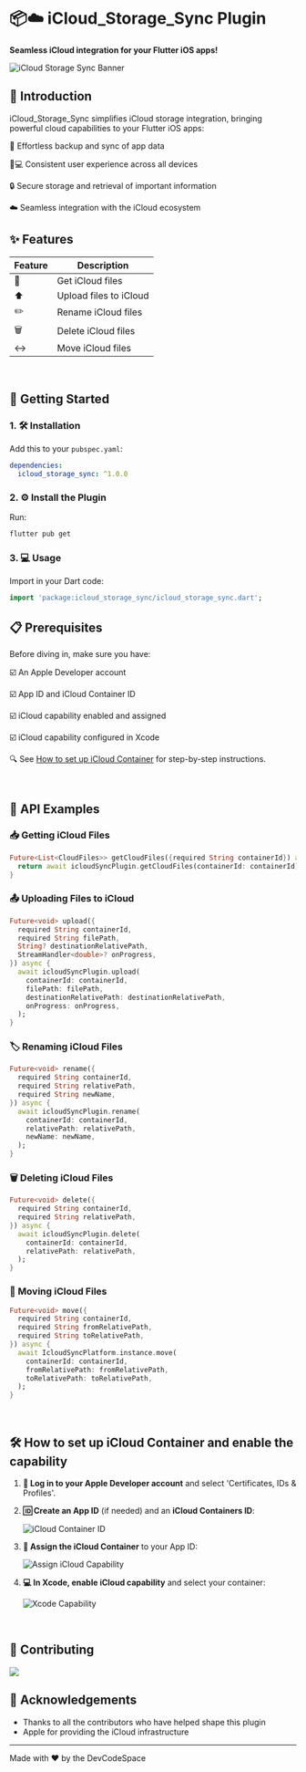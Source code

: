 # 📦☁️ iCloud_Storage_Sync Plugin

**Seamless iCloud integration for your Flutter iOS apps!**

![iCloud Storage Sync Banner](https://raw.githubusercontent.com/DevCodeSpace/icloud_storage_sync/refs/heads/main/assets/icloud_storage_sync_pub_dev_banner.jpg)

## 🌟 Introduction

iCloud_Storage_Sync simplifies iCloud storage integration, bringing powerful cloud capabilities to your Flutter iOS apps:

🔄 Effortless backup and sync of app data

📱💻 Consistent user experience across all devices

🔒 Secure storage and retrieval of important information

☁️ Seamless integration with the iCloud ecosystem


## ✨ Features

| Feature | Description |
|---------|-------------|
| 📂 | Get iCloud files |
| ⬆️ | Upload files to iCloud |
| ✏️ | Rename iCloud files |
| 🗑️ | Delete iCloud files |
| ↔️ | Move iCloud files |

<br>

## 🚀 Getting Started

### 1. 🛠️ Installation

Add this to your `pubspec.yaml`:

```yaml
dependencies:
  icloud_storage_sync: ^1.0.0
```

### 2. ⚙️ Install the Plugin

Run:

```bash
flutter pub get
```

### 3. 💻 Usage

Import in your Dart code:

```dart
import 'package:icloud_storage_sync/icloud_storage_sync.dart';
```

## 📋 Prerequisites

Before diving in, make sure you have:
 
 ☑️ An Apple Developer account

 ☑️ App ID and iCloud Container ID

 ☑️ iCloud capability enabled and assigned

 ☑️ iCloud capability configured in Xcode

🔍 See [How to set up iCloud Container](#-how-to-set-up-icloud-container-and-enable-the-capability) for step-by-step instructions.

<br>

## 🧰 API Examples

### 📥 Getting iCloud Files

```dart
Future<List<CloudFiles>> getCloudFiles({required String containerId}) async {
  return await icloudSyncPlugin.getCloudFiles(containerId: containerId);
}
```

### 📤 Uploading Files to iCloud

```dart
Future<void> upload({
  required String containerId,
  required String filePath,
  String? destinationRelativePath,
  StreamHandler<double>? onProgress,
}) async {
  await icloudSyncPlugin.upload(
    containerId: containerId,
    filePath: filePath,
    destinationRelativePath: destinationRelativePath,
    onProgress: onProgress,
  );
}
```

### 🏷️ Renaming iCloud Files

```dart
Future<void> rename({
  required String containerId,
  required String relativePath,  
  required String newName,
}) async {
  await icloudSyncPlugin.rename(
    containerId: containerId,
    relativePath: relativePath,
    newName: newName,
  );  
}
```

### 🗑️ Deleting iCloud Files

```dart
Future<void> delete({
  required String containerId,
  required String relativePath,
}) async {
  await icloudSyncPlugin.delete(
    containerId: containerId,
    relativePath: relativePath,
  );
}
```

### 🔀 Moving iCloud Files

```dart
Future<void> move({
  required String containerId,  
  required String fromRelativePath,
  required String toRelativePath,  
}) async {
  await IcloudSyncPlatform.instance.move(
    containerId: containerId,
    fromRelativePath: fromRelativePath,
    toRelativePath: toRelativePath,
  );
}
```

<br>

## 🛠 How to set up iCloud Container and enable the capability

1. **👤 Log in to your Apple Developer account** and select 'Certificates, IDs & Profiles'.

2. **🆔 Create an App ID** (if needed) and an **iCloud Containers ID**:

   ![iCloud Container ID](https://raw.githubusercontent.com/DevCodeSpace/icloud_storage_sync/main/assets/icloud_container_id.png)

3. **🔗 Assign the iCloud Container** to your App ID:

   ![Assign iCloud Capability](https://raw.githubusercontent.com/DevCodeSpace/icloud_storage_sync/main/assets/assign_icloud_capability.png)

4. **💻 In Xcode, enable iCloud capability** and select your container:

   ![Xcode Capability](https://raw.githubusercontent.com/DevCodeSpace/icloud_storage_sync/main/assets/xcode_capability.png)

<br>

## 🤝 Contributing

[![](https://raw.githubusercontent.com/DevCodeSpace/icloud_storage_sync/refs/heads/main/assets/contributors.png)](https://github.com/DevCodeSpace/icloud_storage_sync/graphs/contributors)

## 🙏 Acknowledgements

- Thanks to all the contributors who have helped shape this plugin
- Apple for providing the iCloud infrastructure

---

Made with ❤️ by the DevCodeSpace
